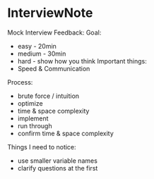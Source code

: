 # InterviewNote

Mock Interview Feedback:
Goal:
  - easy - 20min
  - medium - 30min
  - hard - show how you think
Important things:
  - Speed & Communication

Process:
  - brute force / intuition
  - optimize
  - time & space complexity
  - implement
  - run through
  - confirm time & space complexity

Things I need to notice:
  - use smaller variable names
  - clarify questions at the first
